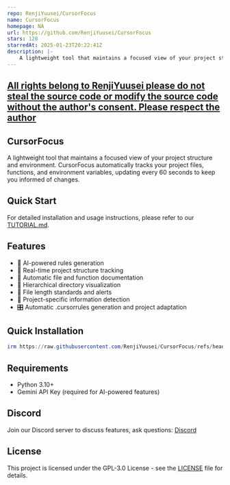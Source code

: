 ```yaml
---
repo: RenjiYuusei/CursorFocus
name: CursorFocus
homepage: NA
url: https://github.com/RenjiYuusei/CursorFocus
stars: 128
starredAt: 2025-01-23T20:22:41Z
description: |-
    A lightweight tool that maintains a focused view of your project structure and environment. CursorFocus automatically tracks your project files, functions, and environment variables, updating every 60 seconds to keep you informed of changes.
---
```


## [All rights belong to RenjiYuusei please do not steal the source code or modify the source code without the author's consent. Please respect the author](https://github.com/RenjiYuusei/CursorFocus)

## CursorFocus

A lightweight tool that maintains a focused view of your project structure and environment. CursorFocus automatically tracks your project files, functions, and environment variables, updating every 60 seconds to keep you informed of changes.

## Quick Start

For detailed installation and usage instructions, please refer to our [TUTORIAL.md](TUTORIAL.md).

## Features

- 🤖 AI-powered rules generation
- 🔄 Real-time project structure tracking
- 📝 Automatic file and function documentation
- 🌳 Hierarchical directory visualization
- 📏 File length standards and alerts
- 🎯 Project-specific information detection
- 🎛️ Automatic .cursorrules generation and project adaptation

## Quick Installation
```powershell
irm https://raw.githubusercontent.com/RenjiYuusei/CursorFocus/refs/heads/main/install.ps1 | iex
```

## Requirements

- Python 3.10+
- Gemini API Key (required for AI-powered features)

## Discord

Join our Discord server to discuss features, ask questions: [Discord](https://discord.gg/N6FBdRZ8sw)

## License

This project is licensed under the GPL-3.0 License - see the [LICENSE](LICENSE) file for details.

